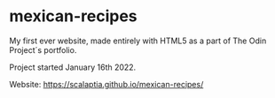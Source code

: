 # mexican-recipes
My first ever website, made entirely with HTML5 as a part of The Odin Project´s portfolio.

Project started January 16th 2022.

Website: https://scalaptia.github.io/mexican-recipes/